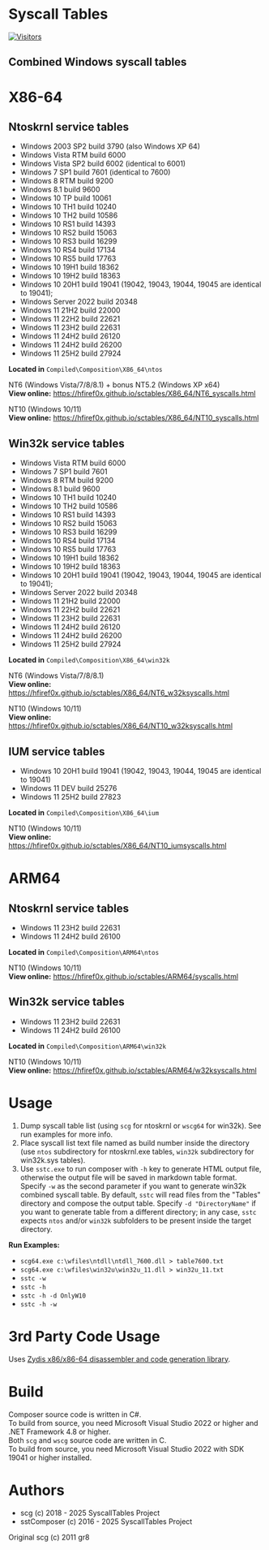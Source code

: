 # Syscall Tables
[![Visitors](https://api.visitorbadge.io/api/visitors?path=https%3A%2F%2Fgithub.com%2Fhfiref0x%2FSyscallTables&countColor=%23263759&style=flat)](https://visitorbadge.io/status?path=https%3A%2F%2Fgithub.com%2Fhfiref0x%2FSyscallTables)

## Combined Windows syscall tables

# X86-64

## Ntoskrnl service tables

- Windows 2003 SP2 build 3790 (also Windows XP 64)
- Windows Vista RTM build 6000
- Windows Vista SP2 build 6002 (identical to 6001)
- Windows 7 SP1 build 7601 (identical to 7600)
- Windows 8 RTM build 9200
- Windows 8.1 build 9600
- Windows 10 TP build 10061
- Windows 10 TH1 build 10240
- Windows 10 TH2 build 10586
- Windows 10 RS1 build 14393
- Windows 10 RS2 build 15063
- Windows 10 RS3 build 16299
- Windows 10 RS4 build 17134
- Windows 10 RS5 build 17763
- Windows 10 19H1 build 18362
- Windows 10 19H2 build 18363
- Windows 10 20H1 build 19041 (19042, 19043, 19044, 19045 are identical to 19041);
- Windows Server 2022 build 20348
- Windows 11 21H2 build 22000
- Windows 11 22H2 build 22621
- Windows 11 23H2 build 22631
- Windows 11 24H2 build 26120
- Windows 11 24H2 build 26200
- Windows 11 25H2 build 27924

**Located in** `Compiled\Composition\X86_64\ntos`

NT6 (Windows Vista/7/8/8.1) + bonus NT5.2 (Windows XP x64)  
**View online:** https://hfiref0x.github.io/sctables/X86_64/NT6_syscalls.html

NT10 (Windows 10/11)  
**View online:** https://hfiref0x.github.io/sctables/X86_64/NT10_syscalls.html

## Win32k service tables

- Windows Vista RTM build 6000
- Windows 7 SP1 build 7601
- Windows 8 RTM build 9200
- Windows 8.1 build 9600
- Windows 10 TH1 build 10240
- Windows 10 TH2 build 10586
- Windows 10 RS1 build 14393
- Windows 10 RS2 build 15063
- Windows 10 RS3 build 16299
- Windows 10 RS4 build 17134
- Windows 10 RS5 build 17763
- Windows 10 19H1 build 18362
- Windows 10 19H2 build 18363
- Windows 10 20H1 build 19041 (19042, 19043, 19044, 19045 are identical to 19041);
- Windows Server 2022 build 20348
- Windows 11 21H2 build 22000
- Windows 11 22H2 build 22621
- Windows 11 23H2 build 22631
- Windows 11 24H2 build 26120
- Windows 11 24H2 build 26200
- Windows 11 25H2 build 27924

**Located in** `Compiled\Composition\X86_64\win32k`

NT6 (Windows Vista/7/8/8.1)  
**View online:** https://hfiref0x.github.io/sctables/X86_64/NT6_w32ksyscalls.html

NT10 (Windows 10/11)  
**View online:** https://hfiref0x.github.io/sctables/X86_64/NT10_w32ksyscalls.html

## IUM service tables

- Windows 10 20H1 build 19041 (19042, 19043, 19044, 19045 are identical to 19041)
- Windows 11 DEV build 25276
- Windows 11 25H2 build 27823

**Located in** `Compiled\Composition\X86_64\ium`

NT10 (Windows 10/11)  
**View online:** https://hfiref0x.github.io/sctables/X86_64/NT10_iumsyscalls.html

# ARM64

## Ntoskrnl service tables

- Windows 11 23H2 build 22631
- Windows 11 24H2 build 26100

**Located in** `Compiled\Composition\ARM64\ntos`

NT10 (Windows 10/11)  
**View online:** https://hfiref0x.github.io/sctables/ARM64/syscalls.html

## Win32k service tables

- Windows 11 23H2 build 22631
- Windows 11 24H2 build 26100

**Located in** `Compiled\Composition\ARM64\win32k`

NT10 (Windows 10/11)  
**View online:** https://hfiref0x.github.io/sctables/ARM64/w32ksyscalls.html

# Usage

1. Dump syscall table list (using `scg` for ntoskrnl or `wscg64` for win32k). See run examples for more info.  
2. Place syscall list text file named as build number inside the directory (use `ntos` subdirectory for ntoskrnl.exe tables, `win32k` subdirectory for win32k.sys tables).
3. Use `sstc.exe` to run composer with `-h` key to generate HTML output file, otherwise the output file will be saved in markdown table format. Specify `-w` as the second parameter if you want to generate win32k combined syscall table. By default, `sstc` will read files from the "Tables" directory and compose the output table. Specify `-d "DirectoryName"` if you want to generate table from a different directory; in any case, `sstc` expects `ntos` and/or `win32k` subfolders to be present inside the target directory.

**Run Examples:**
- `scg64.exe c:\wfiles\ntdll\ntdll_7600.dll > table7600.txt`
- `scg64.exe c:\wfiles\win32u\win32u_11.dll > win32u_11.txt`
- `sstc -w`
- `sstc -h`
- `sstc -h -d OnlyW10`
- `sstc -h -w`

# 3rd Party Code Usage

Uses [Zydis x86/x86-64 disassembler and code generation library](https://github.com/zyantific/zydis).

# Build

Composer source code is written in C#.  
To build from source, you need Microsoft Visual Studio 2022 or higher and .NET Framework 4.8 or higher.  
Both `scg` and `wscg` source code are written in C.  
To build from source, you need Microsoft Visual Studio 2022 with SDK 19041 or higher installed.

# Authors

- scg (c) 2018 - 2025 SyscallTables Project
- sstComposer (c) 2016 - 2025 SyscallTables Project

Original scg (c) 2011 gr8
